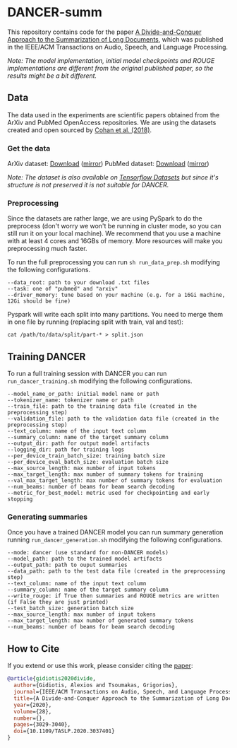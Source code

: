 # DANCER-summ
This repository contains code for the paper [A Divide-and-Conquer Approach to the Summarization of Long Documents](https://arxiv.org/abs/2004.06190),
which was published in the IEEE/ACM Transactions on Audio, Speech, and Language Processing.

_Note: The model implementation, initial model checkpoints and ROUGE implementations
are different from the original published paper, so the results might be a bit different._

## Data
The data used in the experiments are scientific papers obtained from
the ArXiv and PubMed OpenAccess repositories. We are using the datasets
created and open sourced by [Cohan et al. (2018)](https://arxiv.org/abs/1804.05685).

### Get the data
ArXiv dataset: [Download](https://drive.google.com/file/d/1b3rmCSIoh6VhD4HKWjI4HOW-cSwcwbeC/view?usp=sharing) ([mirror](https://archive.org/download/armancohan-long-summarization-paper-code/arxiv-dataset.zip))
PubMed dataset: [Download](https://drive.google.com/file/d/1lvsqvsFi3W-pE1SqNZI0s8NR9rC1tsja/view?usp=sharing) ([mirror](https://archive.org/download/armancohan-long-summarization-paper-code/pubmed-dataset.zip))

*Note: The dataset is also available on [Tensorflow Datasets](https://www.tensorflow.org/datasets/catalog/scientific_papers) but since it's structure is not preserved it is not suitable for DANCER.*

### Preprocessing
Since the datasets are rather large, we are using PySpark to do
the preprocess (don't worry we won't be running in cluster mode,
so you can still run it on your local machine).
We recommend that you use a machine with at least 4 cores and 16GBs
of memory. More resources will make you preprocessing much faster.

To run the full preprocessing you can run ```sh run_data_prep.sh``` modifying the following configurations.
```
--data_root: path to your download .txt files
--task: one of "pubmed" and "arxiv"
--driver_memory: tune based on your machine (e.g. for a 16Gi machine, 12Gi should be fine)
```

Pyspark will write each split into many partitions. You need to merge them in one file by running (replacing split with train, val and test):
```
cat /path/to/data/split/part-* > split.json
```

## Training DANCER
To run a full training session with DANCER you can run ```run_dancer_training.sh```
modifying the following configurations.
```
--model_name_or_path: initial model name or path
--tokenizer_name: tokenizer name or path
--train_file: path to the training data file (created in the preprocessing step)
--validation_file: path to the validation data file (created in the preprocessing step)
--text_column: name of the input text column
--summary_column: name of the target summary column
--output_dir: path for output model artifacts
--logging_dir: path for training logs
--per_device_train_batch_size: training batch size
--per_device_eval_batch_size: evaluation batch size
--max_source_length: max number of input tokens
--max_target_length: max number of summary tokens for training
--val_max_target_length: max number of summary tokens for evaluation
--num_beams: number of beams for beam search decoding
--metric_for_best_model: metric used for checkpointing and early stopping
```

### Generating summaries
Once you have a trained DANCER model you can run summary generation running
```run_dancer_generation.sh``` modifying the following configurations.
```
--mode: dancer (use standard for non-DANCER models)
--model_path: path to the trained model artifacts
--output_path: path to ouput summaries
--data_path: path to the test data file (created in the preprocessing step)
--text_column: name of the input text column
--summary_column: name of the target summary column
--write_rouge: if True then summaries and ROUGE metrics are written (if False they are just printed)
--test_batch_size: generation batch size
--max_source_length: max number of input tokens
--max_target_length: max number of generated summary tokens
--num_beams: number of beams for beam search decoding
```

## How to Cite
If you extend or use this work, please consider citing the [paper](https://ieeexplore.ieee.org/abstract/document/9257174/):

```bibtex
@article{gidiotis2020divide,
  author={Gidiotis, Alexios and Tsoumakas, Grigorios},
  journal={IEEE/ACM Transactions on Audio, Speech, and Language Processing}, 
  title={A Divide-and-Conquer Approach to the Summarization of Long Documents}, 
  year={2020},
  volume={28},
  number={},
  pages={3029-3040},
  doi={10.1109/TASLP.2020.3037401}
}
```
